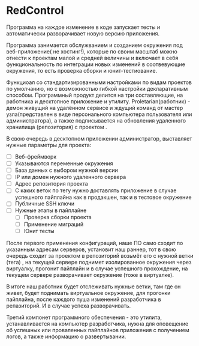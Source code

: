 # RedControl

Программа на каждое изменение в коде запускает тесты и автоматически разворачивает новую версию приложения.

Программа занимается обслужванием и созданием окружения под веб-приложение( не хостинг!), которые по своим масштаб можно отнести к проектам малой и средней величины и включает в себя функциональность по интеграции новых изменений в соотвевующие окружения, то есть проверка сборки и юнит-тестиование.

Функциоал со стандартизированными настройками по видам проектов по умолчанию, но с возможностью гибкой настройки декларативным способом.  Программный продукт делится на три составляющие, на работника и десктопное приложение и утилиту. Proletarian(работник) - демон живущий на удалённом сервисе и ждущий команд от мастер узла(представлен в виде персонального компьютера пользователя или администратора), а также подписывается на обновления удаленного хранилища (репозитория) с проектом .  

В свою очередь в десктопном приложении администратор, выставляет нужные параметры для проекта:
- [ ] Веб-фреймворк
- [ ] Указываются переменные окружения
- [ ] База данных  с выбором нужной версии
- [ ] IP или домен нужного удаленного сервера
- [ ] Адрес репозитория проекта
- [ ] С каких веток по тегу нужно доставлять приложение в случае успешного пайплайна как в продакшен, так и в тестовое окружение
- [ ] Публичные SSH ключи
- [ ] Нужные этапы в пайплайне
    - [ ] Проверка сборки проекта
    - [ ] Применение миграций
    - [ ] Юнит тесты 
  
После первого применения конфигураций, наше ПО само сходит по указанным адресам серверов, установит наш раннер, тот в свою очередь сходит за проектом в репозиторий возьмёт его с нужной ветки (тега) , на текущей сервере поднимет изолированное окружения через виртуалку, прогонит пайплайн и в случае успешного прохождение, на текущем сервере разворачивает окружение (тоже в виртуалке).

В итоге наш работник будет отслеживать нужные ветки, там где он живет, будет поднимать виртуальное окружение, для прогонки пайплайна, после каждого пуша изменений разработчика в репазиторий. И в случае успеха разворачивать. 

Третий компонет программного обеспечения - это утилита, устанавливается на компьютер разработчика, нужна для оповещение об успешных или проваленных пайплайнов приложения с получением логов, а также информацию о развертывании.
